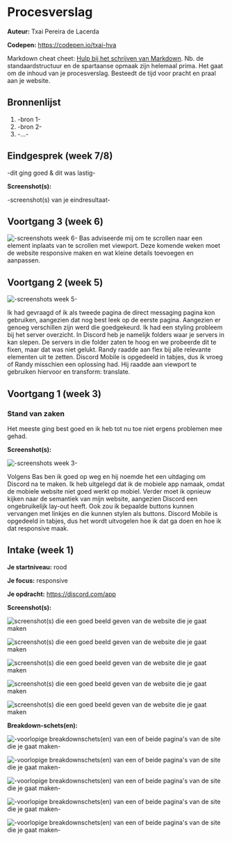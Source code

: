 # Procesverslag
**Auteur:** Txai Pereira de Lacerda

**Codepen:** https://codepen.io/txai-hva

Markdown cheat cheet: [Hulp bij het schrijven van Markdown](https://github.com/adam-p/markdown-here/wiki/Markdown-Cheatsheet). Nb. de standaardstructuur en de spartaanse opmaak zijn helemaal prima. Het gaat om de inhoud van je procesverslag. Besteedt de tijd voor pracht en praal aan je website.



## Bronnenlijst
1. -bron 1-
2. -bron 2-
3. -...-



## Eindgesprek (week 7/8)

-dit ging goed & dit was lastig-

**Screenshot(s):**

-screenshot(s) van je eindresultaat-



## Voortgang 3 (week 6)

![-screenshots week 6-](images/week6_screenshots.png)
Bas adviseerde mij om te scrollen naar een element inplaats van te scrollen met viewport.
Deze komende weken moet de website responsive maken en wat kleine details toevoegen en aanpassen.




## Voortgang 2 (week 5)

![-screenshots week 5-](images/week5_screenshots.png)

Ik had gevraagd of ik als tweede pagina de direct messaging pagina kon gebruiken, aangezien dat nog best leek op de eerste pagina. Aangezien er genoeg verschillen zijn werd die goedgekeurd.
Ik had een styling probleem bij het server overzicht. In Discord heb je namelijk folders waar je servers in kan slepen. De servers in die folder zaten te hoog en we probeerde dit te fixen, maar dat was niet gelukt. Randy raadde aan flex bij alle relevante elementen uit te zetten. Discord Mobile is opgedeeld in tabjes, dus ik vroeg of Randy misschien een oplossing had. Hij raadde aan viewport te gebruiken hiervoor en transform: translate.


## Voortgang 1 (week 3)

### Stand van zaken

Het meeste ging best goed en ik heb tot nu toe niet ergens problemen mee gehad. 

**Screenshot(s):**

![-screenshots week 3-](images/week3_screenshots.png)

Volgens Bas ben ik goed op weg en hij noemde het een uitdaging om Discord na te maken.
Ik heb uitgelegd dat ik de mobiele app namaak, omdat de mobiele website niet goed werkt op mobiel. Verder moet ik opnieuw kijken naar de semantiek van mijn website, aangezien Discord een ongebruikelijk lay-out heeft. Ook zou ik bepaalde buttons kunnen vervangen met linkjes en die kunnen stylen als buttons. Discord Mobile is opgedeeld in tabjes, dus het wordt uitvogelen hoe ik dat ga doen en hoe ik dat responsive maak. 


## Intake (week 1)

**Je startniveau:** rood

**Je focus:** responsive

**Je opdracht:** https://discord.com/app

**Screenshot(s):**

![screenshot(s) die een goed beeld geven van de website die je gaat maken](images/screenshot1.png)

![screenshot(s) die een goed beeld geven van de website die je gaat maken](images/screenshot2.png)

![screenshot(s) die een goed beeld geven van de website die je gaat maken](images/screenshot3.png)

![screenshot(s) die een goed beeld geven van de website die je gaat maken](images/screenshot4.png)

![screenshot(s) die een goed beeld geven van de website die je gaat maken](images/screenshot5.png)

**Breakdown-schets(en):**

![-voorlopige breakdownschets(en) van een of beide pagina's van de site die je gaat maken-](images/breakdown_schets_1.png)

![-voorlopige breakdownschets(en) van een of beide pagina's van de site die je gaat maken-](images/breakdown_schets_2.png)

![-voorlopige breakdownschets(en) van een of beide pagina's van de site die je gaat maken-](images/breakdown_schets_3.png)

![-voorlopige breakdownschets(en) van een of beide pagina's van de site die je gaat maken-](images/breakdown_schets_4.png)

![-voorlopige breakdownschets(en) van een of beide pagina's van de site die je gaat maken-](images/breakdown_schets_5.png)

